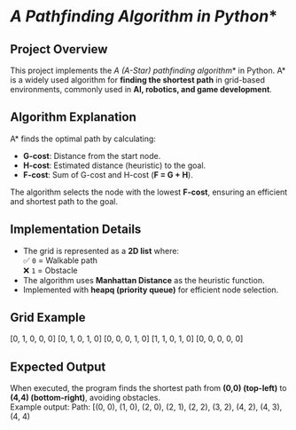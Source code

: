# **A* Pathfinding Algorithm in Python**

## **Project Overview**
This project implements the **A* (A-Star) pathfinding algorithm** in Python. A* is a widely used algorithm for **finding the shortest path** in grid-based environments, commonly used in **AI, robotics, and game development**.

## **Algorithm Explanation**
A* finds the optimal path by calculating:  
- **G-cost**: Distance from the start node.  
- **H-cost**: Estimated distance (heuristic) to the goal.  
- **F-cost**: Sum of G-cost and H-cost (**F = G + H**).  

The algorithm selects the node with the lowest **F-cost**, ensuring an efficient and shortest path to the goal.

## **Implementation Details**
- The grid is represented as a **2D list** where:  
  ✅ `0` = Walkable path  
  ❌ `1` = Obstacle  
- The algorithm uses **Manhattan Distance** as the heuristic function.
- Implemented with **heapq (priority queue)** for efficient node selection.

## **Grid Example**

[0, 1, 0, 0, 0] [0, 1, 0, 1, 0] [0, 0, 0, 1, 0] [1, 1, 0, 1, 0] [0, 0, 0, 0, 0]


## **Expected Output**
When executed, the program finds the shortest path from **(0,0) (top-left)** to **(4,4) (bottom-right)**, avoiding obstacles.  
Example output:
Path: [(0, 0), (1, 0), (2, 0), (2, 1), (2, 2), (3, 2), (4, 2), (4, 3), (4, 4)

